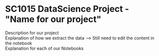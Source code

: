 # SC1015 DataScience Project - "Name for our project"  
Description for our project  
Explanation of how we extract the data  --> Still need to edit the content in the notebook  
Explanation for each of our Notebooks  
